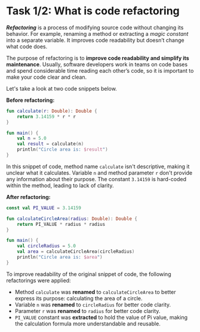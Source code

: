 # Task 1/2: What is code refactoring

**_Refactoring_** is a process of modifying source code without changing its behavior. For example, renaming a method or
extracting a _magic constant_ into a separate variable. It improves code readability but doesn’t change what code does.

The purpose of refactoring is to **improve code readability and simplify its maintenance**. Usually, software developers
work in teams on code bases and spend considerable time reading each other’s code, so it is important to make your code
clear and clean. 

Let's take a look at two code snippets below.

**Before refactoring:**

```kotlin
fun calculate(r: Double): Double {
    return 3.14159 * r * r
}

fun main() {
    val n = 5.0
    val result = calculate(n)
    println("Circle area is: $result")
}
```

In this snippet of code, method name `calculate` isn't descriptive, making it unclear what it calculates.
Variable `n` and method parameter `r` don't provide any information about their purpose.
The constant `3.14159` is hard-coded within the method, leading to lack of clarity.

**After refactoring:**

```kotlin
const val PI_VALUE = 3.14159

fun calculateCircleArea(radius: Double): Double {
    return PI_VALUE * radius * radius
}

fun main() {
    val circleRadius = 5.0
    val area = calculateCircleArea(circleRadius)
    println("Circle area is: $area")
}
```

To improve readability of the original snippet of code, the following refactorings were applied:

- Method `calculate` was **renamed** to `calculateCircleArea` to better express its purpose: calculating the area of a
  circle.
- Variable `n` was **renamed** to `circleRadius` for better code clarity.
- Parameter `r` was **renamed** to `radius` for better code clarity.
- `PI_VALUE` constant was **extracted** to hold the value of Pi value, making the calculation formula more
  understandable and reusable.